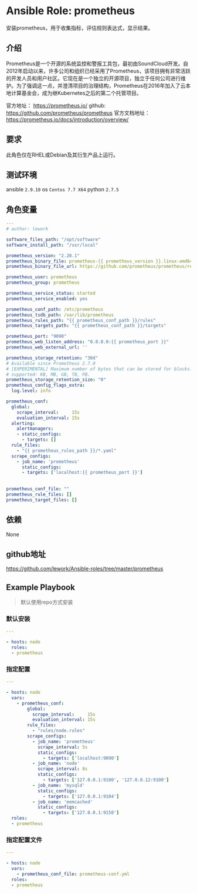# Ansible Role: prometheus

安装prometheus，用于收集指标，评估规则表达式，显示结果。

## 介绍
Prometheus是一个开源的系统监控和警报工具包，最初由SoundCloud开发。自2012年启动以来，许多公司和组织已经采用了Prometheus，该项目拥有非常活跃的开发人员和用户社区。它现在是一个独立的开源项目，独立于任何公司进行维护。为了强调这一点，并澄清项目的治理结构，Prometheus在2016年加入了云本地计算基金会，成为继Kubernetes之后的第二个托管项目。

官方地址： https://prometheus.io/
github: https://github.com/prometheus/prometheus
官方文档地址：https://prometheus.io/docs/introduction/overview/

## 要求

此角色仅在RHEL或Debian及其衍生产品上运行。

## 测试环境

ansible `2.9.10`
os `Centos 7.7 X64`
python `2.7.5`

## 角色变量
```yaml
---
# author: lework

software_files_path: "/opt/software"
software_install_path: "/usr/local"

prometheus_version: "2.20.1"
prometheus_binary_file: prometheus-{{ prometheus_version }}.linux-amd64.tar.gz
prometheus_binary_file_url: https://github.com/prometheus/prometheus/releases/download/v{{ prometheus_version }}/{{ prometheus_binary_file }}

prometheus_user: prometheus
prometheus_group: prometheus

prometheus_service_status: started
prometheus_service_enabled: yes

prometheus_conf_path: /etc/prometheus
prometheus_tsdb_path: /var/lib/prometheus
prometheus_rules_path: "{{ prometheus_conf_path }}/rules"
prometheus_targets_path: "{{ prometheus_conf_path }}/targets"

prometheus_port: "9090"
prometheus_web_listen_address: "0.0.0.0:{{ prometheus_port }}"
prometheus_web_external_url: ''

prometheus_storage_retention: "30d"
# Available since Prometheus 2.7.0
# [EXPERIMENTAL] Maximum number of bytes that can be stored for blocks. Units
# supported: KB, MB, GB, TB, PB.
prometheus_storage_retention_size: "0"
prometheus_config_flags_extra:
  log.level: info

prometheus_conf:
  global:
    scrape_interval:     15s
    evaluation_interval: 15s
  alerting:
    alertmanagers:
    - static_configs:
      - targets: []
  rule_files:
    - "{{ prometheus_rules_path }}/*.yaml"
  scrape_configs:
    - job_name: 'prometheus'
      static_configs:
      - targets: ['localhost:{{ prometheus_port }}']
    
  
prometheus_conf_file: ""
prometheus_rule_files: []
prometheus_target_files: []

```

## 依赖

None

## github地址
https://github.com/lework/Ansible-roles/tree/master/prometheus

## Example Playbook

> 默认使用repo方式安装

### 默认安装

```yaml
---

- hosts: node
  roles:
  - prometheus
```


### 指定配置

```yaml
---

- hosts: node
  vars:
    - prometheus_conf:
        global:
          scrape_interval:     15s
          evaluation_interval: 15s
        rule_files:
          - "rules/node.rules"
        scrape_configs:
          - job_name: 'prometheus'
            scrape_interval: 5s
            static_configs:
              - targets: ['localhost:9090']
          - job_name: 'node'
            scrape_interval: 8s
            static_configs:
              - targets: ['127.0.0.1:9100', '127.0.0.12:9100']
          - job_name: 'mysqld'
            static_configs:
              - targets: ['127.0.0.1:9104']
          - job_name: 'memcached'
            static_configs:
              - targets: ['127.0.0.1:9150']
  roles:
  - prometheus
```

### 指定配置文件

```yaml
---

- hosts: node
  vars:
    - prometheus_conf_file: prometheus-conf.yml
  roles:
  - prometheus
```
